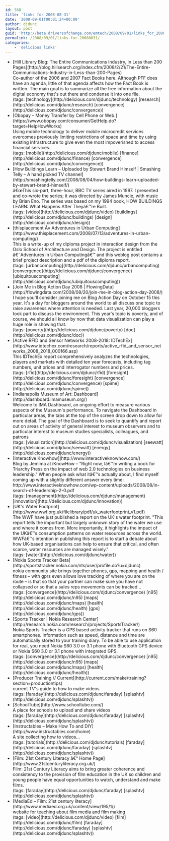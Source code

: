 ```yaml
---
id: 568
title: 'links for 2008-08-31'
date: '2008-09-01T00:01:24+00:00'
author: djdunc
layout: post
guid: 'http://beta.driversofchange.com/emtech/2008/09/01/links_for_20080831/'
permalink: /2008/09/01/links-for-20080831/
categories:
    - 'delicious links'
---
```


- <div class="delicious-link">[Hill Library Blog: The Entire Communications Industry, in Less than 200 Pages](http://blog.hillsearch.org/index.cfm/2008/2/21/The-Entire-Communications-Industry-in-Less-than-200-Pages)</div><div class="delicious-extended">Co-author of the 2006 and 2007 Fact Books here. Although PFF does have an agenda, little of that agenda affects how the Fact Book is written. The main goal is to summarize all the free information about the digital economy that's out there and condense it into one file.</div><div class="delicious-tags">(tags: [technology](http://delicious.com/djdunc/technology) [research](http://delicious.com/djdunc/research) [convergence](http://delicious.com/djdunc/convergence))</div>
- <div class="delicious-link">[Obopay – Money Transfer by Cell Phone or Web.](https://www.obopay.com/consumer/GetHelp.do?target=HelpHowWorks)</div><div class="delicious-extended">Using mobile technology to deliver mobile microcredit services overcomes previously limiting restrictions of space and time by using existing infrastructure to give even the most impoverished to access financial services.</div><div class="delicious-tags">(tags: [mobile](http://delicious.com/djdunc/mobile) [finance](http://delicious.com/djdunc/finance) [convergence](http://delicious.com/djdunc/convergence))</div>
- <div class="delicious-link">[How Buildings Learn – Uploaded by Stewart Brand Himself | Smashing Telly – A hand picked TV channel](http://smashingtelly.com/2008/08/04/how-buildings-learn-uploaded-by-stewart-brand-himself/)</div><div class="delicious-extended">â&#128;&#156;This six-part, three-hour, BBC TV series aired in 1997. I presented and co-wrote the series; it was directed by James Muncie, with music by Brian Eno. The series was based on my 1994 book, HOW BUILDINGS LEARN: What Happens After Theyâ&#128;&#153;re Built.</div><div class="delicious-tags">(tags: [video](http://delicious.com/djdunc/video) [buildings](http://delicious.com/djdunc/buildings) [design](http://delicious.com/djdunc/design))</div>
- <div class="delicious-link">[thisplacement Â» Adventures in Urban Computing](http://www.thisplacement.com/2008/07/13/adventures-in-urban-computing/)</div><div class="delicious-extended">This is a write-up of my diploma project in interaction design from the Oslo School of Architecture and Design. The project is entitled â&#128;&#152;Adventures in Urban Computingâ&#128;&#153; and this weblog post contains a brief project description and a pdf of the diploma report.</div><div class="delicious-tags">(tags: [urbancomputing](http://delicious.com/djdunc/urbancomputing) [convergence](http://delicious.com/djdunc/convergence) [ubiquitouscomputing](http://delicious.com/djdunc/ubiquitouscomputing))</div>
- <div class="delicious-link">[Join Me in Blog Action Day 2008 | FlowingData](http://flowingdata.com/2008/08/20/join-me-in-blog-action-day-2008/)</div><div class="delicious-extended">I hope you'll consider joining me on Blog Action Day on October 15 this year. It's a day for bloggers around the world to all discuss one topic to raise awareness where attention is needed. Last year, 20,000 bloggers took part to discuss the environment. This year's topic is poverty, and of course, we should all know by now that data visualization can play a huge role in showing that.</div><div class="delicious-tags">(tags: [poverty](http://delicious.com/djdunc/poverty) [doc](http://delicious.com/djdunc/doc))</div>
- <div class="delicious-link">[Active RFID and Sensor Networks 2008-2018: IDTechEx](http://www.idtechex.com/research/reports/active_rfid_and_sensor_networks_2008_2018_000166.asp)</div><div class="delicious-extended">This IDTechEx report comprehensively analyzes the technologies, players and markets with detailed ten year forecasts, including tag numbers, unit prices and interrogator numbers and prices.</div><div class="delicious-tags">(tags: [rfid](http://delicious.com/djdunc/rfid) [foresight](http://delicious.com/djdunc/foresight) [convergence](http://delicious.com/djdunc/convergence) [spime](http://delicious.com/djdunc/spime))</div>
- <div class="delicious-link">[Indianapolis Museum of Art: Dashboard](http://dashboard.imamuseum.org/)</div><div class="delicious-extended">Welcome to IMA Dashboard, an ongoing effort to measure various aspects of the Museum's performance. To navigate the Dashboard in particular areas, the tabs at the top of the screen drop down to allow for more detail. The goal of the Dashboard is to seek to quantify and report out on areas of activity of general interest to museum observers and to particular interest to museum studies specialists, colleagues, and patrons</div><div class="delicious-tags">(tags: [visualization](http://delicious.com/djdunc/visualization) [seewatt](http://delicious.com/djdunc/seewatt) [energy](http://delicious.com/djdunc/energy))</div>
- <div class="delicious-link">[Interactive Knowhow](http://www.interactiveknowhow.com/)</div><div class="delicious-extended">Blog by Jemima at iKnowHow – "Right now, Iâ&#128;&#153;m writing a book for Triarchy Press on the impact of web 2.0 technologies on business leadership." When people ask what itâ&#128;&#153;s actually about, I find myself coming up with a slightly different answer every time: http://www.interactiveknowhow.com/wp-content/uploads/2008/08/in-search-of-leadership-2-0.pdf</div><div class="delicious-tags">(tags: [management](http://delicious.com/djdunc/management) [innovation](http://delicious.com/djdunc/innovation))</div>
- <div class="delicious-link">[UK's Water Footprint](http://www.wwf.org.uk/filelibrary/pdf/uk_waterfootprint_v1.pdf)</div><div class="delicious-extended">The WWF have just published a report on the UK's water footprint. "This report tells the important but largely unknown story of the water we use and where it comes from. More importantly, it highlights the impact of the UKâ&#128;&#153;s consumption patterns on water resources across the world. WWFâ&#128;&#153;s intention in publishing this report is to start a debate about how UK-based organisations can help to ensure that critical, and often scarce, water resources are managed wisely."
    
    </div><div class="delicious-tags">(tags: [water](http://delicious.com/djdunc/water))</div>
- <div class="delicious-link">[Nokia Sports Tracker Beta](http://sportstracker.nokia.com/nts/user/profile.do?u=djdunc)</div><div class="delicious-extended">nokia community site brings together phones, gps, mapping and health / fitness – with gprs even allows love tracking of where you are on the route – is that so that your partner can make sure you have not collapsed or so that a sales reps movements can be tracked…</div><div class="delicious-tags">(tags: [convergence](http://delicious.com/djdunc/convergence) [n95](http://delicious.com/djdunc/n95) [maps](http://delicious.com/djdunc/maps) [health](http://delicious.com/djdunc/health) [gps](http://delicious.com/djdunc/gps))</div>
- <div class="delicious-link">[Sports Tracker | Nokia Research Center](http://research.nokia.com/research/projects/SportsTracker/)</div><div class="delicious-extended">Nokia Sports Tracker is a GPS based activity tracker that runs on S60 smartphones. Information such as speed, distance and time are automatically stored to your training diary. To be able to use application for real, you need Nokia S60 3.0 or 3.1 phone with Bluetooth GPS device or Nokia S60 3.0 or 3.1 phone with integrated GPS.</div><div class="delicious-tags">(tags: [convergence](http://delicious.com/djdunc/convergence) [n95](http://delicious.com/djdunc/n95) [maps](http://delicious.com/djdunc/maps) [health](http://delicious.com/djdunc/health))</div>
- <div class="delicious-link">[Producer Training // Current](http://current.com/make/training?section=productiontips)</div><div class="delicious-extended">current TV's guide to how to make videos</div><div class="delicious-tags">(tags: [faraday](http://delicious.com/djdunc/faraday) [splashtv](http://delicious.com/djdunc/splashtv))</div>
- <div class="delicious-link">[SchoolTube](http://www.schooltube.com/)</div><div class="delicious-extended">A place for schools to upload and share videos</div><div class="delicious-tags">(tags: [faraday](http://delicious.com/djdunc/faraday) [splashtv](http://delicious.com/djdunc/splashtv))</div>
- <div class="delicious-link">[Instructables – Make How To and DIY](http://www.instructables.com/home)</div><div class="delicious-extended">A site collecting how to videos…</div><div class="delicious-tags">(tags: [tutorials](http://delicious.com/djdunc/tutorials) [faraday](http://delicious.com/djdunc/faraday) [splashtv](http://delicious.com/djdunc/splashtv))</div>
- <div class="delicious-link">[Film: 21st Century Literacy â&#128;&#147; Home Page](http://www.21stcenturyliteracy.org.uk/)</div><div class="delicious-extended">Film: 21st Century Literacy aims to bring greater coherence and consistency to the provision of film education in the UK so children and young people have equal opportunities to watch, understand and make films.</div><div class="delicious-tags">(tags: [faraday](http://delicious.com/djdunc/faraday) [splashtv](http://delicious.com/djdunc/splashtv))</div>
- <div class="delicious-link">[MediaEd – Film: 21st century literacy](http://www.mediaed.org.uk/content/view/195/1/)</div><div class="delicious-extended">website for teaching about film media and film making</div><div class="delicious-tags">(tags: [video](http://delicious.com/djdunc/video) [film](http://delicious.com/djdunc/film) [faraday](http://delicious.com/djdunc/faraday) [splashtv](http://delicious.com/djdunc/splashtv))</div>